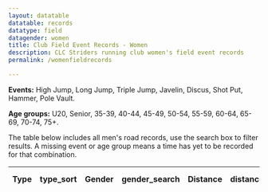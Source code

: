 ```yaml
---
layout: datatable
datatable: records
datatype: field
datagender: women
title: Club Field Event Records - Women
description: CLC Striders running club women's field event records
permalink: /womenfieldrecords

---
```


**Events:** High Jump, Long Jump, Triple Jump, Javelin, Discus, Shot Put, Hammer, Pole Vault.

**Age groups:** U20, Senior, 35-39, 40-44, 45-49, 50-54, 55-59, 60-64, 65-69, 70-74, 75+.

The table below includes all men's road records, use the search box to filter results. A missing event or age group means a time has yet to be recorded for that combination.

<table id="site_data_records" style="width:100%">
    <thead>
        <tr>
            <th data-field="Type">Type</th>
            <th data-field="type_sort">type_sort</th>
            <th data-field="Gender">Gender</th>
            <th data-field="gender_search">gender_search</th>
            <th data-field="Distance">Distance</th>
            <th data-field="distance_m_sort">distance_m_sort</th>
            <th data-field="Age Group">Age Group</th>
            <th data-field="age_sort">age_sort</th>
            <th data-field="Holder">Holder</th>
            <th data-field="Time">Distance&nbsp;(m)</th>
            <th data-field="time_secs_sort">time_secs_sort</th>
            <th data-field="Venue">Venue</th>
            <th data-field="Date">Date</th>
            <th data-field="date_sort">date_sort</th>
        </tr>
    </thead>
</table>

